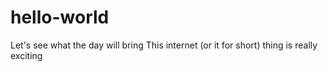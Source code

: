 # hello-world
Let's see what the day will bring
This internet (or it for short) thing is really exciting 
